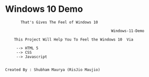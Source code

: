 #       Windows 10 Demo 

           That's Gives The Feel of Windows 10

                                                    Windows-11-Demo
                                                    
        This Project Will Help You To Feel the Windows 10  Via 
        
         --> HTML 5 
         --> CSS
         --> Javascript
         
         
    Created By : Shubham Maurya (RisJio Maujio)
